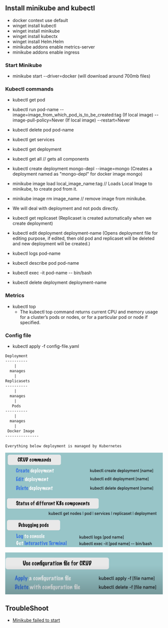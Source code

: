 ## Install minikube and kubectl
- docker context use default
- winget install kubectl
- winget install minikube
- winget install kubectx
- winget install Helm.Helm
- minikube addons enable metrics-server
- minikube addons enable ingress

### Start Minikube
- minikube start --driver=docker (will download around 700mb files)

### Kubectl commands
- kubectl get pod
- kubectl run pod-name --image=image_from_which_pod_is_to_be_created:tag   (If local image) --image-pull-policy=Never (If local image) --restart=Never
- kubectl delete pod pod-name
- kubectl get services
- kubectl get deployment
- kubectl get all  // gets all components
- kubectl create deployment mongo-depl --image=mongo  (Creates a deployment named as "mongo-depl" for docker image mongo)
- minikube image load local_image_name:tag  // Loads Local Image to minikube, to create pod from it.
- minikube image rm image_name // remove image from minikube.

- We will deal with deployment and not pods directly.

- kubectl get replicaset  (Replicaset is created automatically when we create deployment)
- kubectl edit deployment deployment-name (Opens deployment file for editing purpose, if edited, then old pod and replicaset will be deleted and new deployment will be created.)

- kubectl logs pod-name
- kubectl describe pod pod-name
- kubectl exec -it pod-name -- bin/bash
- kubectl delete deployment deployment-name

### Metrics
- kubectl top 
    - The kubectl top command returns current CPU and memory usage for a cluster’s pods or nodes, or for a particular pod or node if specified.

### Config file
- kubectl apply -f config-file.yaml


```
Deployment
----------
    |
  manages
    |
Replicasets
----------
    |
  manages
    |
   Pods
----------
    |
  manages
    |
 Docker Image
---------------

Everything below deployment is managed by Kubernetes
```

![alt text](image.png)

![alt text](image-1.png)


## TroubleShoot
- [Minikube failed to start](https://stackoverflow.com/questions/65355648/minikube-failed-to-start)